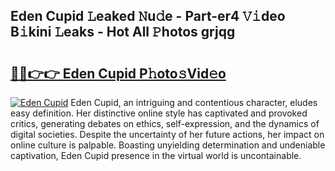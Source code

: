 ## Eden Cupid 𝙻eaked 𝙽u𝚍e - Part-er4 𝚅𝚒deo B𝚒kini 𝙻eaks - Hot All 𝙿hotos grjqg

# <h2><a href="http://ld0mof.urlbe.top/?page=Eden+Cupid">🔗🔗👉👉 Eden Cupid P𝚑oto𝚜Vid𝚎o</a></h2>

[![Eden Cupid](https://i.imgur.com/eBuTRDB.gif)](http://ld0mof.urlbe.top/?page=Eden+Cupid)
Eden Cupid, an intriguing and contentious character, eludes easy definition. Her distinctive online style has captivated and provoked critics, generating debates on ethics, self-expression, and the dynamics of digital societies. Despite the uncertainty of her future actions, her impact on online culture is palpable. Boasting unyielding determination and undeniable captivation, Eden Cupid presence in the virtual world is uncontainable.
